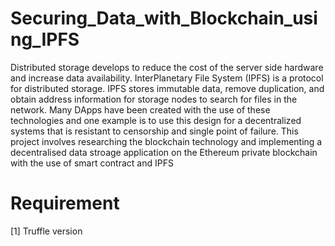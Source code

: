 # Securing_Data_with_Blockchain_using_IPFS
Distributed storage develops to reduce the
cost of the server side hardware and increase data availability.
InterPlanetary File System (IPFS) is a protocol for distributed
storage. IPFS stores immutable data, remove duplication, and
obtain address information for storage nodes to search for files
in the network. Many DApps have been created with the use of
these technologies and one example is to use this design for a
decentralized systems that is resistant to censorship
and single point of failure. This project involves researching the
blockchain technology and implementing a decentralised data
stroage application on the Ethereum private blockchain with
the use of smart contract and IPFS

# Requirement
[1] Truffle version
